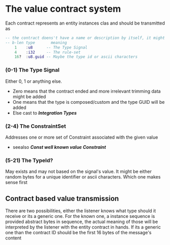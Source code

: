 # The value contract system

Each contract represents an entity instances clas and should be transmitted as

```lua
-- the contract doens't have a name or description by itself, it might be provided by the context
-- b-len type       meaning 
    1    :u8      -- The Type Signal
    4    :i32     -- The rule-set
    16?  :u8.guid -- Maybe the type id or ascii characters
```

### (0-1) The Type Signal
Either 0, 1 or anything else. 
- Zero means that the contract ended and more irrelevant trimming data might be added
- One means that the type is composed/custom and the type GUID will be added
- Else cast to ***Integration Types***

### (2-4) The ConstraintSet
Addresses one or more set of Constraint associated with the given value
* seealso ***Const well known value Constraint***

### (5-21) The TypeId?
May exists and may not based on the signal's value. It might be either random bytes for a unique identifier
or ascii characters. Which one makes sense first

## Contract based value transmission

There are two possibilities, either the listener knows what type should it receive or its a generic one. For the 
known one, a instance sequence is provided abstract bytes in sequence, the actual meaning of those will be interpreted by 
the listener with the entity contract in hands. If its a generic one than the contract ID should be the 
first 16 bytes of the message's content